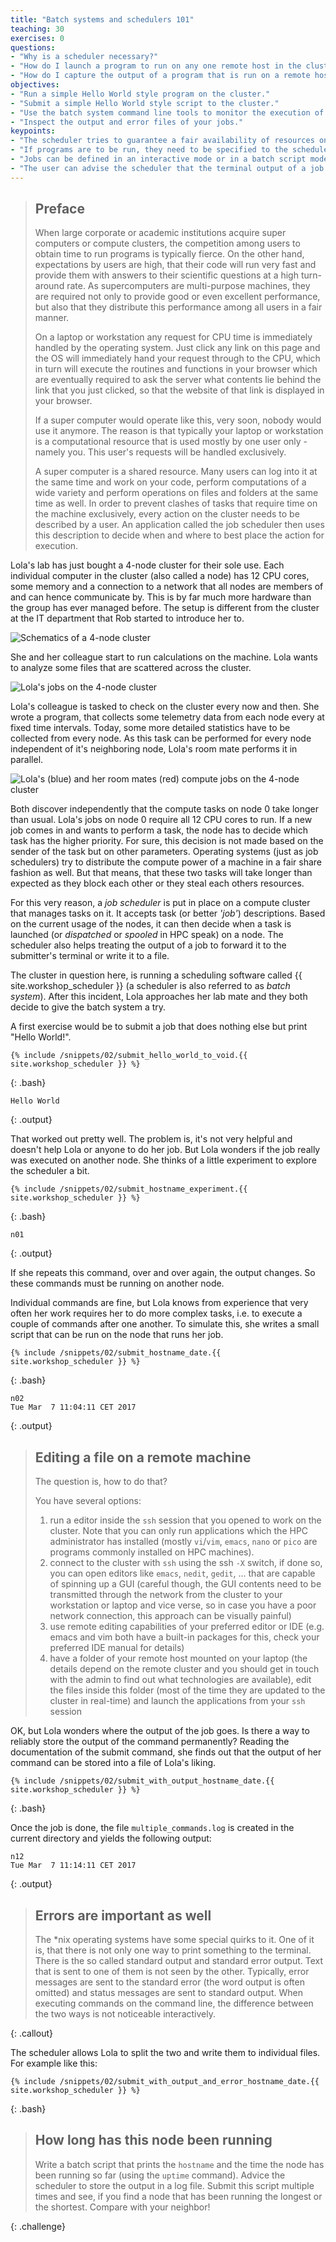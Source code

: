 ```yaml
---
title: "Batch systems and schedulers 101"
teaching: 30
exercises: 0
questions:
- "Why is a scheduler necessary?"
- "How do I launch a program to run on any one remote host in the cluster?"
- "How do I capture the output of a program that is run on a remote host?"
objectives:
- "Run a simple Hello World style program on the cluster."
- "Submit a simple Hello World style script to the cluster."
- "Use the batch system command line tools to monitor the execution of your job."
- "Inspect the output and error files of your jobs."
keypoints:
- "The scheduler tries to guarantee a fair availability of resources on a cluster for all users."
- "If programs are to be run, they need to be specified to the scheduler."
- "Jobs can be defined in an interactive mode or in a batch script mode."
- "The user can advise the scheduler that the terminal output of a job can be redirected to a file on disk."
---
```


>## Preface
>
> When large corporate or academic institutions acquire super computers or compute clusters, the competition among users to obtain time to run programs is typically fierce. On the other hand, expectations by users are high, that their code will run very fast and provide them with answers to their scientific questions at a high turn-around rate. As supercomputers are multi-purpose machines, they are required not only to provide good or even excellent performance, but also that they distribute this performance among all users in a fair manner.
>
> On a laptop or workstation any request for CPU time is immediately handled by the operating system. Just click any link on this page and the OS will immediately hand your request through to the CPU, which in turn will execute the routines and functions  in your browser which are eventually required to ask the server what contents lie behind the link that you just clicked, so that the website of that link is displayed in your browser. 
>
> If a super computer would operate like this, very soon, nobody would use it anymore. The reason is that typically your laptop or workstation is a computational resource that is used mostly by one user only - namely you. This user's requests will be handled exclusively. 
>
> A super computer is a shared resource. Many users can log into it at the same time and work on your code, perform computations of a wide variety and perform operations on files and folders at the same time as well. In order to prevent clashes of tasks that require time on the machine exclusively, every action on the cluster needs to be described by a user. An application called the job scheduler then uses this description to decide when and where to best place the action for execution.

Lola's lab has just bought a 4-node cluster for their sole use. Each individual computer in the cluster (also called a node) has 12 CPU cores, some memory and a connection to a network that all nodes are members of and can hence communicate by. This is by far much more hardware than the group has ever managed before. The setup is different from the cluster at the IT department that Rob started to introduce her to.

![Schematics of a 4-node cluster](../tikz/cluster_schematic.svg)

She and her colleague start to run calculations on the machine. Lola wants to analyze some files that are scattered across the cluster. 

![Lola's jobs on the 4-node cluster](../tikz/cluster_schematic_lolas_jobs.svg)

Lola's colleague is tasked to check on the cluster every now and then. She wrote a program, that collects some telemetry data from each node every at fixed time intervals. Today, some more detailed statistics have to be collected from every node. As this task can be performed for every node independent of it's neighboring node, Lola's room mate performs it in parallel.

![Lola's (blue) and her room mates (red) compute jobs on the 4-node cluster](../tikz/cluster_schematic_lolas_jobs_and_heartbeat.svg)

Both discover independently that the compute tasks on node 0 take longer than usual. Lola's jobs on node 0 require all 12 CPU cores to run. If a new job comes in and wants to perform a task, the node has to decide which task has the higher priority. For sure, this decision is not made based on the sender of the task but on other parameters. Operating systems (just as job schedulers) try to distribute the compute power of a machine in a fair share fashion as well. But that means, that these two tasks will take longer than expected as they block each other or they steal each others resources.

For this very reason, a _job scheduler_ is put in place on a compute cluster that manages tasks on it. It accepts task (or better _'job'_) descriptions. Based on the current usage of the nodes, it can then decide when a task is launched (or _dispatched_ or _spooled_ in HPC speak) on a node. The scheduler also helps treating the output of a job to forward it to the submitter's terminal or write it to a file.

The cluster in question here, is running a scheduling software called {{ site.workshop_scheduler }} (a scheduler is also referred to as _batch system_). After this incident, Lola approaches her lab mate and they both decide to give the batch system a try.

A first exercise would be to submit a job that does nothing else but print "Hello World!".

~~~
{% include /snippets/02/submit_hello_world_to_void.{{ site.workshop_scheduler }} %}
~~~
{: .bash}

~~~
Hello World
~~~
{: .output}


That worked out pretty well. The problem is, it's not very helpful and doesn't help Lola or anyone to do her job. But Lola wonders if the job really was executed on another node. She thinks of a little experiment to explore the scheduler a bit. 

~~~
{% include /snippets/02/submit_hostname_experiment.{{ site.workshop_scheduler }} %}
~~~
{: .bash}

~~~
n01
~~~
{: .output}

If she repeats this command, over and over again, the output changes. So these commands must be running on another node. 

Individual commands are fine, but Lola knows from experience that very often her work requires her to do more complex tasks, i.e. to execute a couple of commands after one another. To simulate this, she writes a small script that can be run on the node that runs her job.  

~~~
{% include /snippets/02/submit_hostname_date.{{ site.workshop_scheduler }} %}
~~~
{: .bash}

~~~
n02
Tue Mar  7 11:04:11 CET 2017
~~~
{: .output}

> ## Editing a file on a remote machine
> 
> The question is, how to do that?
>
> You have several options: 
> 1. run a editor inside the `ssh` session that you opened to work on the cluster. Note that you can only run applications which the HPC administrator has installed (mostly `vi`/`vim`, `emacs`, `nano` or `pico` are programs commonly installed on HPC machines).
> 2. connect to the cluster with `ssh` using the ssh `-X` switch, if done so, you can open editors like `emacs`, `nedit`, `gedit`, ... that are capable of spinning up a GUI (careful though, the GUI contents need to be transmitted through the network from the cluster to your workstation or laptop and vice verse, so in case you have a poor network connection, this approach can be visually painful)
> 3. use remote editing capabilities of your preferred editor or IDE (e.g. emacs and vim both have a built-in packages for this, check your preferred IDE manual for details)
> 4. have a folder of your remote host mounted on your laptop (the details depend on the remote cluster and you should get in touch with the admin to find out what technologies are available), edit the files inside this folder (most of the time they are updated to the cluster in real-time) and launch the applications from your `ssh` session


OK, but Lola wonders where the output of the job goes. Is there a way to reliably store the output of the command permanently? Reading the documentation of the submit command, she finds out that the output of her command can be stored into a file of Lola's liking.


~~~
{% include /snippets/02/submit_with_output_hostname_date.{{ site.workshop_scheduler }} %}
~~~
{: .bash}

Once the job is done, the file `multiple_commands.log` is created in the current directory and yields the following output:

~~~
n12
Tue Mar  7 11:14:11 CET 2017
~~~
{: .output}

> ## Errors are important as well
> The *nix operating systems have some special quirks to it. One of it is, that there is not only one way to print something to the terminal. There is the so called standard output and standard error output. Text that is sent to one of them is not seen by the other. Typically, error messages are sent to the standard error (the word output is often omitted) and status messages are sent to standard output. When executing commands on the command line, the difference between the two ways is not noticeable interactively. 
> 
{: .callout}

The scheduler allows Lola to split the two and write them to individual files. For example like this:
 
~~~
{% include /snippets/02/submit_with_output_and_error_hostname_date.{{ site.workshop_scheduler }} %}
~~~
{: .bash}

> ## How long has this node been running
>
> Write a batch script that prints the `hostname` and the time the node has been running so far (using the `uptime` command). Advice the scheduler to store the output in a log file. Submit this script multiple times and see, if you find a node that has been running the longest or the shortest. Compare with your neighbor! 
>
{: .challenge}
